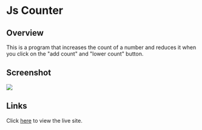 # Js Counter
 ## Overview
 This is a program that increases the count of a number and reduces it when you click on the "add count" and "lower count" button.

 ## Screenshot 
  ![](https://raw.github.com/AyoOlu1/sidehustle-jscounter/master/images/jscounterscreenshot.png)


 ## Links 
  Click [here](https://oluwayemivictor-jscounter.netlify.app) to view the live site.